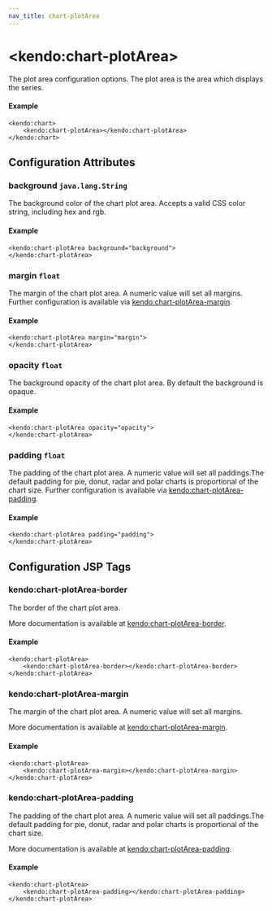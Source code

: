 ```yaml
---
nav_title: chart-plotArea
---
```


# \<kendo:chart-plotArea\>

The plot area configuration options. The plot area is the area which displays the series.

#### Example
    <kendo:chart>
        <kendo:chart-plotArea></kendo:chart-plotArea>
    </kendo:chart>

## Configuration Attributes

### background `java.lang.String`

The background color of the chart plot area. Accepts a valid CSS color string, including hex and rgb.

#### Example
    <kendo:chart-plotArea background="background">
    </kendo:chart-plotArea>

### margin `float`

The margin of the chart plot area. A numeric value will set all margins. Further configuration is available via [kendo:chart-plotArea-margin](#kendo-chart-plotArea-margin). 

#### Example
    <kendo:chart-plotArea margin="margin">
    </kendo:chart-plotArea>

### opacity `float`

The background opacity of the chart plot area. By default the background is opaque.

#### Example
    <kendo:chart-plotArea opacity="opacity">
    </kendo:chart-plotArea>

### padding `float`

The padding of the chart plot area. A numeric value will set all paddings.The default padding for pie, donut, radar and polar charts is proportional of the chart size. Further configuration is available via [kendo:chart-plotArea-padding](#kendo-chart-plotArea-padding). 

#### Example
    <kendo:chart-plotArea padding="padding">
    </kendo:chart-plotArea>


##  Configuration JSP Tags

### kendo:chart-plotArea-border

The border of the chart plot area.

More documentation is available at [kendo:chart-plotArea-border](/api/wrappers/jsp/chart/plotarea-border).

#### Example

    <kendo:chart-plotArea>
        <kendo:chart-plotArea-border></kendo:chart-plotArea-border>
    </kendo:chart-plotArea>

### kendo:chart-plotArea-margin

The margin of the chart plot area. A numeric value will set all margins.

More documentation is available at [kendo:chart-plotArea-margin](/api/wrappers/jsp/chart/plotarea-margin).

#### Example

    <kendo:chart-plotArea>
        <kendo:chart-plotArea-margin></kendo:chart-plotArea-margin>
    </kendo:chart-plotArea>

### kendo:chart-plotArea-padding

The padding of the chart plot area. A numeric value will set all paddings.The default padding for pie, donut, radar and polar charts is proportional of the chart size.

More documentation is available at [kendo:chart-plotArea-padding](/api/wrappers/jsp/chart/plotarea-padding).

#### Example

    <kendo:chart-plotArea>
        <kendo:chart-plotArea-padding></kendo:chart-plotArea-padding>
    </kendo:chart-plotArea>

